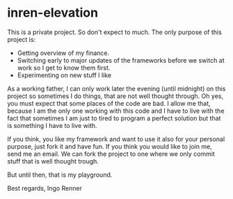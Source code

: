 # inren-elevation

This is a private project. So don't expect to much.
The only purpose of this project is:
 * Getting overview of my finance.
 * Switching early to major updates of the frameworks before we switch at work so I get to know them first.
 * Experimenting on new stuff I like

As a working father, I can only work later the evening (until midnight) on this project so sometimes I do things, that are not well thought through. Oh yes, you must expect that some places of the code are bad. I allow me that, because I am the only one working with this code and I have to live with the fact that sometimes I am just to tired to program a perfect solution but that is something I have to live with.

If you think, you like my framework and want to use it also for your personal purpose, just fork it and have fun. If you think you would like to join me, send me an email. We can fork the project to one where we only commit stuff that is well thought trough. 

But until then, that is my playground.

Best regards,
    Ingo Renner    
 
